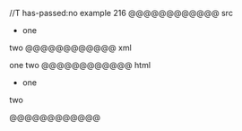 //T has-passed:no
example 216
@@@@@@@@@@@@ src
- one

 two
@@@@@@@@@@@@ xml
<?xml version="1.0" encoding="UTF-8"?>
<!DOCTYPE document SYSTEM "CommonMark.dtd">
<document xmlns="http://commonmark.org/xml/1.0">
  <list type="bullet" tight="true">
    <item>
      <paragraph>
        <text>one</text>
      </paragraph>
    </item>
  </list>
  <paragraph>
    <text>two</text>
  </paragraph>
</document>
@@@@@@@@@@@@ html
<ul>
<li>one</li>
</ul>
<p>two</p>
@@@@@@@@@@@@

